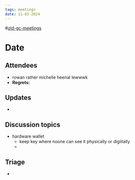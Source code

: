 ```yaml
---
tags: meetings
date: 11-03-2024
---
```

#[old-gc-meetings](/notes/general-circle/old-gc-meetings/old-gc-meetings.md) 
# Date
## Attendees
- rowan rather michelle heenal lewwwk
- **Regrets:** 

## Updates
- 

## Discussion topics
- hardware wallet
	- keep key where noone can see it physically or digiitally
	- 

## Triage
- 
